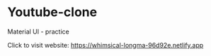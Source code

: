 # Youtube-clone
Material UI - practice

Click to visit website:
https://whimsical-longma-96d92e.netlify.app
